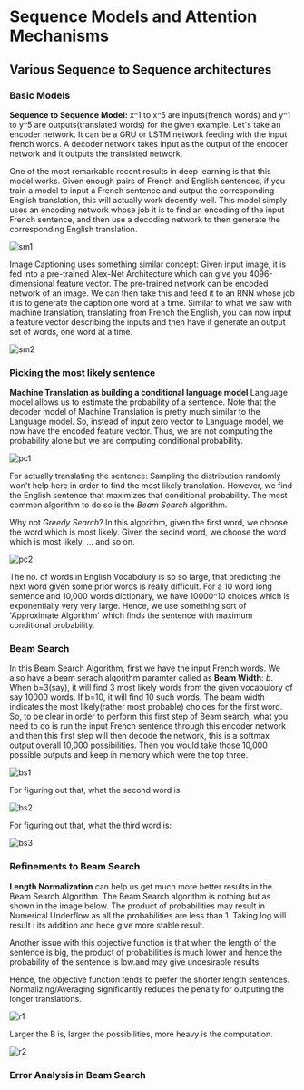 # Sequence Models and Attention Mechanisms

## Various Sequence to Sequence architectures

### Basic Models

**Sequence to Sequence Model:** x^1 to x^5 are inputs(french words) and y^1 to y^5 are outputs(translated words) for the given example.
Let's take an encoder network. It can be a GRU or LSTM network feeding with the input french words. A decoder network takes input as the output of the encoder network and it outputs the translated network.

One of the most remarkable recent results
in deep learning is that this model works.
Given enough pairs of French and English sentences,
if you train a model to input
a French sentence and
output the corresponding English translation,
this will actually work decently well.
This model simply uses an encoding network whose job it
is to find an encoding of the input French sentence,
and then use a decoding network to then
generate the corresponding English translation. 

![sm1](https://github.com/sharvaree1921/Audio_Controlled_Drone/blob/main/Images/Screenshot%20from%202021-05-29%2006-17-38.png)

Image Captioning uses something similar concept: Given input image, it is fed into a pre-trained Alex-Net Architecture which can give you 4096-dimensional feature vector. The pre-trained network can be encoded network of an image. We can then take this and feed it to an RNN whose job it is to generate the caption one word at a time. Similar to what we saw with machine translation, translating from French the English, you can now input a feature vector describing the inputs and then have it generate an output set of words, one word at a time. 

![sm2](https://github.com/sharvaree1921/Audio_Controlled_Drone/blob/main/Images/Screenshot%20from%202021-05-29%2006-20-48.png)

### Picking the most likely sentence

**Machine Translation as building a conditional language model**
Language model allows us to estimate the probability of a sentence. Note that the decoder model of Machine Translation is pretty much similar to the Language model. So, instead of input zero vector to Language model, we now have the encoded feature vector. Thus, we are not computing the probability alone but we are computing conditional probability.

![pc1](https://github.com/sharvaree1921/Audio_Controlled_Drone/blob/main/Images/Screenshot%20from%202021-05-29%2006-39-08.png)

For actually translating the sentence: Sampling the distribution randomly won't help here in order to find the most likely translation. However, we find the English sentence that maximizes that conditional probability. The most common algorithm to do so is the _Beam Search_ algorithm.

Why not _Greedy Search_? In this algorithm, given the first word, we choose the word which is most likely. Given the secind word, we choose the word which is most likely, ... and so on. 

![pc2](https://github.com/sharvaree1921/Audio_Controlled_Drone/blob/main/Images/Screenshot%20from%202021-05-29%2006-49-58.png)

The no. of words in English Vocabolury is so so large, that predicting the next word given some prior words is really difficult. For a 10 word long sentence and 10,000 words dictionary, we have 10000^10 choices which is exponentially very very large. Hence, we use something sort of 'Approximate Algorithm' which finds the sentence with maximum conditional probability.

### Beam Search

In this Beam Search Algorithm, first we have the input French words. We also have a beam serach algorithm paramter called as **Beam Width**: *b*. When b=3(say), it will find 3 most likely words from the given vocabulory of say 10000 words. If b=10, it will find 10 such words. The beam width indicates the most likely(rather most probable) choices for the first word. 
So, to be clear in order to perform this first step of Beam search,
what you need to do is run the input French sentence through
this encoder network and then this first step will then decode the network,
this is a softmax output overall 10,000 possibilities.
Then you would take those 10,000 possible
outputs and keep in memory which were the top three. 

![bs1](https://github.com/sharvaree1921/Audio_Controlled_Drone/blob/main/Images/Screenshot%20from%202021-05-29%2007-07-35.png)

For figuring out that, what the second word is: 

![bs2](https://github.com/sharvaree1921/Audio_Controlled_Drone/blob/main/Images/Screenshot%20from%202021-05-29%2007-17-01.png)

For figuring out that, what the third word is: 

![bs3](https://github.com/sharvaree1921/Audio_Controlled_Drone/blob/main/Images/Screenshot%20from%202021-05-29%2007-20-59.png)

### Refinements to Beam Search

**Length Normalization** can help us get much more better results in the Beam Search Algorithm.
The Beam Search algorithm is nothing but as shown in the image below. The product of probabilities may result in Numerical Underflow as all the probabilities are less than 1. Taking log will result i its addition and hece give more stable result. 

Another issue with this objective function is that when the length of the sentence is big, the product of probabilities is much lower and hence the probability of the sentence is low.and may give undesirable results. 

Hence, the objective function tends to prefer the shorter length sentences. Normalizing/Averaging significantly reduces the penalty for outputing the longer translations. 

![r1](https://github.com/sharvaree1921/Audio_Controlled_Drone/blob/main/Images/Screenshot%20from%202021-05-29%2007-56-04.png)

Larger the B is, larger the possibilities, more heavy is the computation.

![r2](https://github.com/sharvaree1921/Audio_Controlled_Drone/blob/main/Images/Screenshot%20from%202021-05-29%2008-00-38.png)

### Error Analysis in Beam Search



